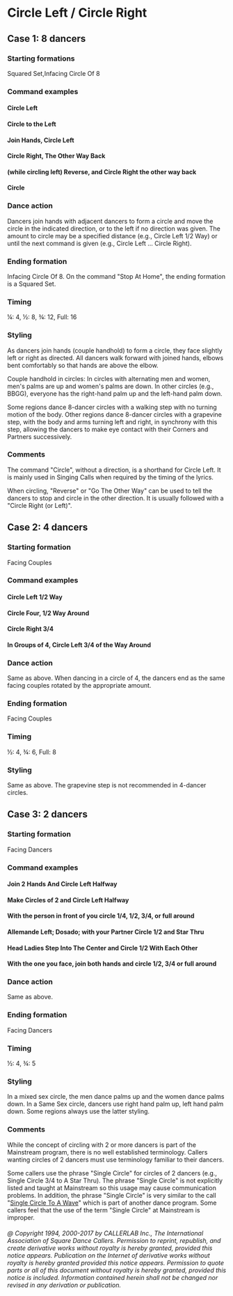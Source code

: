 
# Circle Left / Circle Right

## Case 1: 8 dancers

### Starting formations

Squared Set,Infacing Circle Of 8

### Command examples

#### Circle Left
#### Circle to the Left
#### Join Hands, Circle Left
#### Circle Right, The Other Way Back
#### (while circling left) Reverse, and Circle Right the other way back
#### Circle

### Dance action

Dancers join hands with adjacent
dancers to form a circle and move the circle in the
indicated direction, or to the left if no direction was given.
The amount to circle may be a specified
distance (e.g., Circle Left 1/2 Way) or until the next command is given
(e.g., Circle Left ... Circle Right).

### Ending formation

Infacing Circle Of 8.
On the command "Stop At Home", the ending formation is a
Squared Set.

### Timing

¼: 4, ½: 8, ¾: 12, Full: 16

### Styling
 
As dancers join hands (couple handhold)
to form a circle, they face slightly left or right as directed.
All dancers walk forward with joined hands, elbows bent comfortably so
that hands are above the elbow.

Couple handhold in circles: In circles with alternating men and women,
men's palms are up and
women's palms are down. In other circles (e.g., BBGG), everyone has the
right-hand palm up and the
left-hand palm down.

Some regions dance 8-dancer circles with a walking step with
no turning motion of the body. Other
regions dance 8-dancer circles with a grapevine step,
with the body and arms turning left and right, in
synchrony with this step, allowing the dancers to make eye contact
with their Corners and Partners
successively.

### Comments


The command "Circle",
without a direction, is a shorthand for Circle Left. It is mainly used
in Singing Calls when required by the timing of the lyrics.

When circling, "Reverse" or "Go The Other Way"
can be used to tell the dancers to stop and circle in the
other direction. It is usually followed with a
"Circle Right (or Left)".

## Case 2: 4 dancers

### Starting formation

Facing Couples

### Command examples

#### Circle Left 1/2 Way
#### Circle Four, 1/2 Way Around
#### Circle Right 3/4
#### In Groups of 4, Circle Left 3/4 of the Way Around

### Dance action

Same as above.
When dancing in a circle of 4, the dancers end as the same facing couples
rotated by the appropriate amount.

### Ending formation

Facing Couples

### Timing

½: 4, ¾: 6, Full: 8

### Styling

Same as above.
The grapevine step is not recommended in 4-dancer circles.

## Case 3: 2 dancers

### Starting formation

Facing Dancers

### Command examples

#### Join 2 Hands And Circle Left Halfway
#### Make Circles of 2 and Circle Left Halfway
#### With the person in front of you circle 1/4, 1/2, 3/4, or full around
#### Allemande Left; Dosado; with your Partner Circle 1/2 and Star Thru
#### Head Ladies Step Into The Center and Circle 1/2 With Each Other
#### With the one you face, join both hands and circle 1/2, 3/4 or full around

### Dance action

Same as above.
### Ending formation

Facing Dancers

### Timing

½: 4, ¾: 5

### Styling

In a mixed sex circle,
the men dance palms up and the women dance palms down. In a Same Sex
circle, dancers use right hand palm up, left hand palm down.
Some regions always use the latter
styling.

### Comments
 
While the concept of circling with 2
or more dancers is part of the Mainstream program, there
is no well established terminology. Callers wanting circles of 2 dancers
must use terminology familiar to their dancers.

Some callers use the phrase "Single Circle" for circles of 2 dancers
(e.g., Single Circle 3/4 to A Star Thru). The phrase "Single Circle" is
not explicitly listed and taught at Mainstream so this usage may
cause communication problems. In addition, the phrase
"Single Circle" is very similar to the call
"[Single Circle To A Wave](../plus/single_circle_to_a_wave.md)"
which is part of another dance program.
Some callers feel that the use of the term
"Single Circle" at Mainstream is improper.

###### @ Copyright 1994, 2000-2017 by CALLERLAB Inc., The International Association of Square Dance Callers. Permission to reprint, republish, and create derivative works without royalty is hereby granted, provided this notice appears. Publication on the Internet of derivative works without royalty is hereby granted provided this notice appears. Permission to quote parts or all of this document without royalty is hereby granted, provided this notice is included. Information contained herein shall not be changed nor revised in any derivation or publication.
